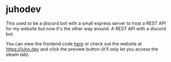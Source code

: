 # juhodev

This used to be a discord bot with a small express server to host a REST API for my website but now it's the other way around. A REST API with a discord bot.

You can view the frontend code [here](https://github.com/juhodev/juhodev-frontend) or check out the website at https://juho.dev and click the preview button (it'll only let you access the steam tab).
